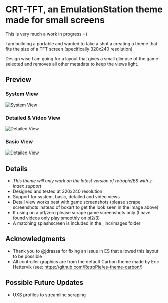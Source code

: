 # CRT-TFT, an EmulationStation theme made for small screens

This is very much a work in progress =)

I am building a portable and wanted to take a shot a creating a theme that fits the size of a TFT screen (specifically 320x240 resolution)

Design wise I am going for a layout that gives a small glimpse of the game selected and removes all other metadata to keep the views light.

## Preview

### System View
![System View](http://i.imgur.com/wvpSbcF.png)

### Detailed & Video View
![Detailed View](http://i.imgur.com/khcnVt3.png)

### Basic View
![Detailed View](http://i.imgur.com/6XtLcnS.png)

## Details
- *This theme will only work on the latest version of retropie/ES with z-index support*
- Designed and tested at 320x240 resolution 
- Support for system, basic, detailed and video views
- Detail view works best with game screenshots (please scrape screenshots instead of boxart to get the look seen in the image above)
- If using on a pi1/zero please scrape game screenshots only (I have found videos only play smoothly on pi2/3)
- A matching splashscreen is included in the \_inc/images folder

## Acknowledgments
- Thank you to @jdrassa for fixing an issue in ES that allowed this layout to be possible
- All controller graphics are from the default Carbon theme made by Eric Hettervik (see: https://github.com/RetroPie/es-theme-carbon/)

## Possible Future Updates
- UXS profiles to streamline scraping
